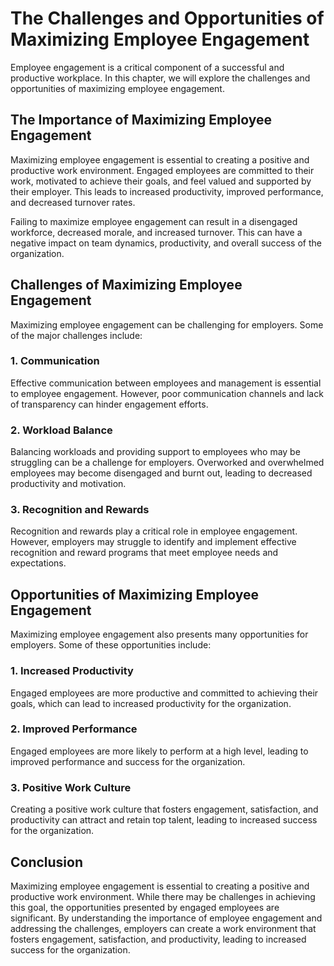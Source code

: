 The Challenges and Opportunities of Maximizing Employee Engagement
==================================================================================================================

Employee engagement is a critical component of a successful and productive workplace. In this chapter, we will explore the challenges and opportunities of maximizing employee engagement.

The Importance of Maximizing Employee Engagement
------------------------------------------------

Maximizing employee engagement is essential to creating a positive and productive work environment. Engaged employees are committed to their work, motivated to achieve their goals, and feel valued and supported by their employer. This leads to increased productivity, improved performance, and decreased turnover rates.

Failing to maximize employee engagement can result in a disengaged workforce, decreased morale, and increased turnover. This can have a negative impact on team dynamics, productivity, and overall success of the organization.

Challenges of Maximizing Employee Engagement
--------------------------------------------

Maximizing employee engagement can be challenging for employers. Some of the major challenges include:

### 1. Communication

Effective communication between employees and management is essential to employee engagement. However, poor communication channels and lack of transparency can hinder engagement efforts.

### 2. Workload Balance

Balancing workloads and providing support to employees who may be struggling can be a challenge for employers. Overworked and overwhelmed employees may become disengaged and burnt out, leading to decreased productivity and motivation.

### 3. Recognition and Rewards

Recognition and rewards play a critical role in employee engagement. However, employers may struggle to identify and implement effective recognition and reward programs that meet employee needs and expectations.

Opportunities of Maximizing Employee Engagement
-----------------------------------------------

Maximizing employee engagement also presents many opportunities for employers. Some of these opportunities include:

### 1. Increased Productivity

Engaged employees are more productive and committed to achieving their goals, which can lead to increased productivity for the organization.

### 2. Improved Performance

Engaged employees are more likely to perform at a high level, leading to improved performance and success for the organization.

### 3. Positive Work Culture

Creating a positive work culture that fosters engagement, satisfaction, and productivity can attract and retain top talent, leading to increased success for the organization.

Conclusion
----------

Maximizing employee engagement is essential to creating a positive and productive work environment. While there may be challenges in achieving this goal, the opportunities presented by engaged employees are significant. By understanding the importance of employee engagement and addressing the challenges, employers can create a work environment that fosters engagement, satisfaction, and productivity, leading to increased success for the organization.
